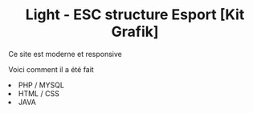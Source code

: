 <center><h1>Light - ESC structure Esport [Kit Grafik]</h1></center>

<p>Ce site est moderne et responsive</p>

<p>Voici comment il a été fait</p>
<li>PHP / MYSQL</li>
<li>HTML / CSS</li>
<li>JAVA</li>